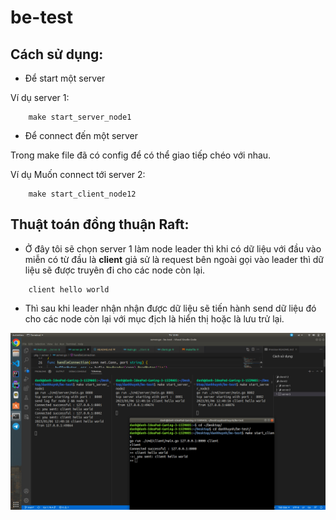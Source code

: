 # be-test
## Cách sử dụng:
* Để start một server

Ví dụ server 1:

```
    make start_server_node1
```
* Để connect đến một server

Trong make file đã có config để có thể giao tiếp chéo với nhau. 

Ví dụ Muốn connect tới server 2:
```
    make start_client_node12
```

## Thuật toán đồng thuận Raft:
* Ở đây tôi sẽ chọn server 1 làm node leader thì khi có dữ liệu với đầu vào miễn có từ đầu là **client** giả sử là request bên ngoài gọi vào leader thì dữ liệu sẽ được truyên đi cho các node còn lại.
```
    client hello world
```
* Thì sau khi leader nhận nhận được dữ liệu sẽ tiến hành send dữ liệu đó cho các node còn lại với mục địch là hiển thị hoặc là lưu trử lại.
<img src="./img/demo.png">
